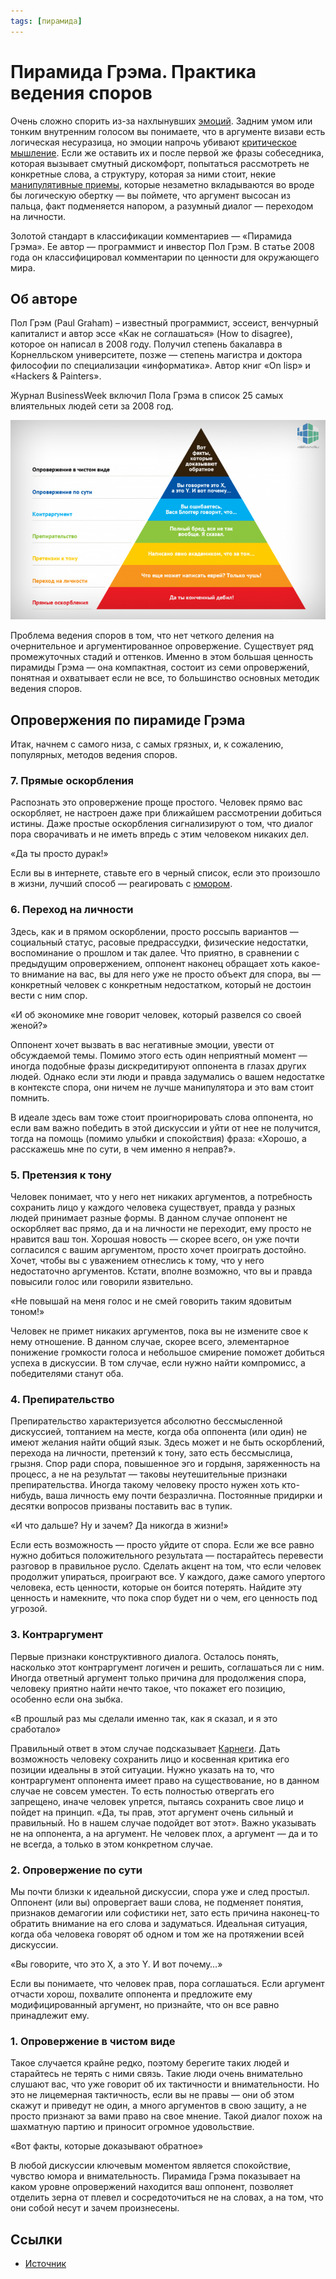 ```yaml
---
tags: [пирамида]
---
```

# Пирамида Грэма. Практика ведения споров

Очень сложно спорить из-за нахлынувших [эмоций](https://4brain.ru/akterskoe-masterstvo/emotions.php). Задним умом или тонким внутренним голосом вы понимаете, что в аргументе визави есть логическая несуразица, но эмоции напрочь убивают [критическое мышление](https://4brain.ru/blog/%D1%80%D0%B0%D0%B7%D0%B2%D0%B8%D1%82%D0%B8%D0%B5-%D0%BA%D1%80%D0%B8%D1%82%D0%B8%D1%87%D0%B5%D1%81%D0%BA%D0%BE%D0%B3%D0%BE-%D0%BC%D1%8B%D1%88%D0%BB%D0%B5%D0%BD%D0%B8%D1%8F/). Если же оставить их и после первой же фразы собеседника, которая вызывает смутный дискомфорт, попытаться рассмотреть не конкретные слова, а структуру, которая за ними стоит, некие [манипулятивные приемы](https://4brain.ru/blog/%D0%BF%D1%80%D0%B8%D1%91%D0%BC-%D0%BD%D0%BE%D0%B3%D0%B0-%D0%B2-%D0%B4%D0%B2%D0%B5%D1%80%D0%B8/), которые незаметно вкладываются во вроде бы логическую обертку — вы поймете, что аргумент высосан из пальца, факт подменяется напором, а разумный диалог — переходом на личности.

Золотой стандарт в классификации комментариев — «Пирамида Грэма». Ее автор — программист и инвестор Пол Грэм. В статье 2008 года он классифицировал комментарии по ценности для окружающего мира.

## Об авторе

Пол Грэм (Paul Graham) – известный программист, эссеист, венчурный капиталист и автор эссе «Как не соглашаться» (How to disagree), которое он написал в 2008 году. Получил степень бакалавра в Корнелльском университете, позже — степень магистра и доктора философии по специализации «информатика». Автор книг «On lisp» и «Hackers & Painters».

Журнал BusinessWeek включил Пола Грэма в список 25 самых влиятельных людей сети за 2008 год.

![ведение споров](../assets/пирамида_грэма.png)

Проблема ведения споров в том, что нет четкого деления на очернительное и аргументированное опровержение. Существует ряд промежуточных стадий и оттенков. Именно в этом большая ценность пирамиды Грэма — она компактная, состоит из семи опровержений, понятная и охватывает если не все, то большинство основных методик ведения споров.

## Опровержения по пирамиде Грэма

Итак, начнем с самого низа, с самых грязных, и, к сожалению, популярных, методов ведения споров.

### 7. Прямые оскорбления

Распознать это опровержение проще простого. Человек прямо вас оскорбляет, не настроен даже при ближайшем рассмотрении добиться истины. Даже простые оскорбления сигнализируют о том, что диалог пора сворачивать и не иметь впредь с этим человеком никаких дел.

«Да ты просто дурак!»

Если вы в интернете, ставьте его в черный список, если это произошло в жизни, лучший способ — реагировать с [юмором](https://4brain.ru/blog/%D0%BA%D0%B0%D0%BA-%D1%80%D0%B0%D0%B7%D0%B2%D0%B8%D1%82%D1%8C-%D1%87%D1%83%D0%B2%D1%81%D1%82%D0%B2%D0%BE-%D1%8E%D0%BC%D0%BE%D1%80%D0%B0/).

### 6. Переход на личности

Здесь, как и в прямом оскорблении, просто россыпь вариантов — социальный статус, расовые предрассудки, физические недостатки, воспоминание о прошлом и так далее. Что приятно, в сравнении с предыдущим опровержением, оппонент наконец обращает хоть какое-то внимание на вас, вы для него уже не просто объект для спора, вы — конкретный человек с конкретным недостатком, который не достоин вести с ним спор.

«И об экономике мне говорит человек, который развелся со своей женой?»

Оппонент хочет вызвать в вас негативные эмоции, увести от обсуждаемой темы. Помимо этого есть один неприятный момент — иногда подобные фразы дискредитируют оппонента в глазах других людей. Однако если эти люди и правда задумались о вашем недостатке в контексте спора, они ничем не лучше манипулятора и это вам стоит помнить.

В идеале здесь вам тоже стоит проигнорировать слова оппонента, но если вам важно победить в этой дискуссии и уйти от нее не получится, тогда на помощь (помимо улыбки и спокойствия) фраза: «Хорошо, а расскажешь мне по сути, в чем именно я неправ?».

### 5. Претензия к тону

Человек понимает, что у него нет никаких аргументов, а потребность сохранить лицо у каждого человека существует, правда у разных людей принимает разные формы. В данном случае оппонент не оскорбляет вас прямо, да и на личности не переходит, ему просто не нравится ваш тон. Хорошая новость — скорее всего, он уже почти согласился с вашим аргументом, просто хочет проиграть достойно. Хочет, чтобы вы с уважением отнеслись к тому, что у него недостаточно аргументов. Кстати, вполне возможно, что вы и правда повысили голос или говорили язвительно.

«Не повышай на меня голос и не смей говорить таким ядовитым тоном!»

Человек не примет никаких аргументов, пока вы не измените свое к нему отношение. В данном случае, скорее всего, элементарное понижение громкости голоса и небольшое смирение поможет добиться успеха в дискуссии. В том случае, если нужно найти компромисс, а победителями станут оба.

### 4. Препирательство

Препирательство характеризуется абсолютно бессмысленной дискуссией, топтанием на месте, когда оба оппонента (или один) не имеют желания найти общий язык. Здесь может и не быть оскорблений, перехода на личности, претензий к тону, зато есть бессмыслица, грызня. Спор ради спора, повышенное эго и гордыня, заряженность на процесс, а не на результат — таковы неутешительные признаки препирательства. Иногда такому человеку просто нужен хоть кто-нибудь, ваша личность ему почти безразлична. Постоянные придирки и десятки вопросов призваны поставить вас в тупик.

«И что дальше? Ну и зачем? Да никогда в жизни!»

Если есть возможность — просто уйдите от спора. Если же все равно нужно добиться положительного результата — постарайтесь перевести разговор в правильное русло. Сделать акцент на том, что если человек продолжит упираться, проиграют все. У каждого, даже самого упертого человека, есть ценности, которые он боится потерять. Найдите эту ценность и намекните, что пока спор будет ни о чем, его ценность под угрозой.

### 3. Контраргумент

Первые признаки конструктивного диалога. Осталось понять, насколько этот контраргумент логичен и решить, соглашаться ли с ним. Иногда ответный аргумент только причина для продолжения спора, человеку приятно найти нечто такое, что покажет его позицию, особенно если она зыбка.

«В прошлый раз мы сделали именно так, как я сказал, и я это сработало»

Правильный ответ в этом случае подсказывает [Карнеги](https://4brain.ru/blog/%D0%B4%D0%B5%D0%B9%D0%BB-%D0%BA%D0%B0%D1%80%D0%BD%D0%B5%D0%B3%D0%B8-%D0%BA%D0%B0%D0%BA-%D0%BF%D1%80%D0%B8%D0%BE%D0%B1%D1%80%D0%B5%D1%82%D0%B0%D1%82%D1%8C-%D0%B4%D1%80%D1%83%D0%B7%D0%B5%D0%B9/). Дать возможность человеку сохранить лицо и косвенная критика его позиции идеальны в этой ситуации. Нужно указать на то, что контраргумент оппонента имеет право на существование, но в данном случае не совсем уместен. То есть полностью отвергать его запрещено, иначе человек упрется, пытаясь сохранить свое лицо и пойдет на принцип. «Да, ты прав, этот аргумент очень сильный и правильный. Но в нашем случае подойдет вот этот». Важно указывать не на оппонента, а на аргумент. Не человек плох, а аргумент — да и то не всегда, а только в этом конкретном случае.

### 2. Опровержение по сути

Мы почти близки к идеальной дискуссии, спора уже и след простыл. Оппонент (или вы) опровергает ваши слова, не подменяет понятия, признаков демагогии или софистики нет, зато есть причина наконец-то обратить внимание на его слова и задуматься. Идеальная ситуация, когда оба человека говорят об одном и том же на протяжении всей дискуссии.

«Вы говорите, что это X, а это Y. И вот почему…»

Если вы понимаете, что человек прав, пора соглашаться. Если аргумент отчасти хорош, похвалите оппонента и предложите ему модифицированный аргумент, но признайте, что он все равно принадлежит ему.

### 1. Опровержение в чистом виде

Такое случается крайне редко, поэтому берегите таких людей и старайтесь не терять с ними связь. Такие люди очень внимательно слушают вас, что уже говорит об их тактичности и внимательности. Но это не лицемерная тактичность, если вы не правы — они об этом скажут и приведут не один, а много аргументов в свою защиту, а не просто признают за вами право на свое мнение. Такой диалог похож на шахматную партию и приносит огромное удовольствие.

«Вот факты, которые доказывают обратное»

В любой дискуссии ключевым моментом является спокойствие, чувство юмора и внимательность. Пирамида Грэма показывает на каком уровне опровержений находится ваш оппонент, позволяет отделить зерна от плевел и сосредоточиться не на словах, а на том, что они собой несут и зачем произнесены.

## Ссылки

* [Источник](http://xn--b1acuoifv.xn--p1ai/2016/11/14/%d0%bf%d0%b8%d1%80%d0%b0%d0%bc%d0%b8%d0%b4%d0%b0-%d0%b3%d1%80%d1%8d%d0%bc%d0%b0-%d0%bf%d1%80%d0%b0%d0%ba%d1%82%d0%b8%d0%ba%d0%b0-%d0%b2%d0%b5%d0%b4%d0%b5%d0%bd%d0%b8%d1%8f-%d1%81%d0%bf%d0%be%d1%80/)
